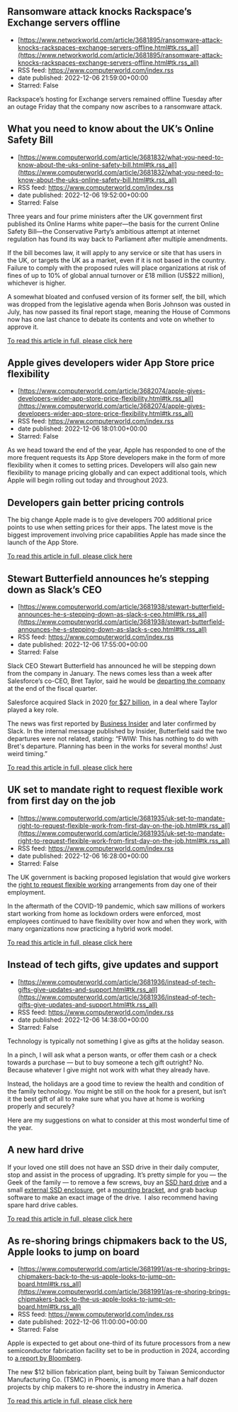 ## Ransomware attack knocks Rackspace’s Exchange servers offline
 - [https://www.networkworld.com/article/3681895/ransomware-attack-knocks-rackspaces-exchange-servers-offline.html#tk.rss_all](https://www.networkworld.com/article/3681895/ransomware-attack-knocks-rackspaces-exchange-servers-offline.html#tk.rss_all)
 - RSS feed: https://www.computerworld.com/index.rss
 - date published: 2022-12-06 21:59:00+00:00
 - Starred: False

Rackspace’s hosting for Exchange servers remained offline Tuesday after an outage Friday that the company now ascribes to a ransomware attack.

## What you need to know about the UK’s Online Safety Bill
 - [https://www.computerworld.com/article/3681832/what-you-need-to-know-about-the-uks-online-safety-bill.html#tk.rss_all](https://www.computerworld.com/article/3681832/what-you-need-to-know-about-the-uks-online-safety-bill.html#tk.rss_all)
 - RSS feed: https://www.computerworld.com/index.rss
 - date published: 2022-12-06 19:52:00+00:00
 - Starred: False

<article>
	<section class="page">
<p>Three years and four prime ministers after the UK government first published its Online Harms white paper—the basis for the current Online Safety Bill—the Conservative Party’s ambitious attempt at internet regulation has found its way back to Parliament after multiple amendments.</p><p>If the bill becomes law, it will apply to any service or site that has users in the UK, or targets the UK as a market, even if it is not based in the country. Failure to comply with the proposed rules will place organizations at risk of fines of up to 10% of global annual turnover or £18 million (US$22 million), whichever is higher.</p><p>A somewhat bloated and confused version of its former self, the bill, which was dropped from the legislative agenda when Boris Johnson was ousted in July, has now passed its final report stage, meaning the House of Commons now has one last chance to debate its contents and vote on whether to approve it.</p><p class="jumpTag"><a href="https://www.computerworld.com/article/3681832/what-you-need-to-know-about-the-uks-online-safety-bill.html#jump">To read this article in full, please click here</a></p></section></article>

## Apple gives developers wider App Store price flexibility
 - [https://www.computerworld.com/article/3682074/apple-gives-developers-wider-app-store-price-flexibility.html#tk.rss_all](https://www.computerworld.com/article/3682074/apple-gives-developers-wider-app-store-price-flexibility.html#tk.rss_all)
 - RSS feed: https://www.computerworld.com/index.rss
 - date published: 2022-12-06 18:01:00+00:00
 - Starred: False

<article>
	<section class="page">
<p style="font-weight: 400;">As we head toward the end of the year, Apple has responded to one of the more frequent requests its App Store developers make in the form of more flexibility when it comes to setting prices. Developers will also gain new flexibility to manage pricing globally and can expect additional tools, which Apple will begin rolling out today and throughout 2023.</p><h2 style="font-weight: 400;"><strong>Developers gain better pricing controls</strong></h2>
<p style="font-weight: 400;">The big change Apple made is to give developers 700 additional price points to use when setting prices for their apps. The latest move is the biggest improvement involving price capabilities Apple has made since the launch of the App Store.</p><p class="jumpTag"><a href="https://www.computerworld.com/article/3682074/apple-gives-developers-wider-app-store-price-flexibility.html#jump">To read this article in full, please click here</a></p></section></article>

## Stewart Butterfield announces he’s stepping down as Slack’s CEO
 - [https://www.computerworld.com/article/3681938/stewart-butterfield-announces-he-s-stepping-down-as-slack-s-ceo.html#tk.rss_all](https://www.computerworld.com/article/3681938/stewart-butterfield-announces-he-s-stepping-down-as-slack-s-ceo.html#tk.rss_all)
 - RSS feed: https://www.computerworld.com/index.rss
 - date published: 2022-12-06 17:55:00+00:00
 - Starred: False

<article>
	<section class="page">
<p>Slack CEO Stewart Butterfield has announced he will be stepping down from the company in January. The news comes less than a week after Salesforce’s co-CEO, Bret Taylor, said he would be <a href="https://www.cio.com/article/100000166/salesforce-co-ceo-bret-taylors-resignation-overshadows-solid-sales-growth.html">departing the company</a> at the end of the fiscal quarter.</p><p>Salesforce acquired Slack in 2020 <a href="https://www.computerworld.com/article/3599337/salesforce-scoops-up-team-chat-pioneer-slack-for-27-7b.html">for $27 billion</a>, in a deal where Taylor played a key role.</p><p>The news was first reported by <a href="https://www.businessinsider.com/slack-ceo-stewart-butterfield-to-exit-salesforce-in-january-2022-12?utmSource=twitter&amp;utmContent=referral&amp;utmTerm=topbar&amp;referrer=twitter" rel="nofollow">Business Insider</a> and later confirmed by Slack. In the internal message published by Insider, Butterfield said the two departures were not related, stating: “FWIW: This has nothing to do with Bret's departure. Planning has been in the works for several months! Just weird timing.”</p><p class="jumpTag"><a href="https://www.computerworld.com/article/3681938/stewart-butterfield-announces-he-s-stepping-down-as-slack-s-ceo.html#jump">To read this article in full, please click here</a></p></section></article>

## UK set to mandate right to request flexible work from first day on the job
 - [https://www.computerworld.com/article/3681935/uk-set-to-mandate-right-to-request-flexible-work-from-first-day-on-the-job.html#tk.rss_all](https://www.computerworld.com/article/3681935/uk-set-to-mandate-right-to-request-flexible-work-from-first-day-on-the-job.html#tk.rss_all)
 - RSS feed: https://www.computerworld.com/index.rss
 - date published: 2022-12-06 16:28:00+00:00
 - Starred: False

<article>
	<section class="page">
<p>The UK government is backing proposed legislation that would give workers the <a href="https://www.gov.uk/government/news/millions-of-britons-to-be-able-to-request-flexible-working-on-day-one-of-employment#:~:text=If%20an%20employer%20cannot%20accommodate,change%20for%20certain%20days%20instead" rel="nofollow">right to request flexible working</a> arrangements from day one of their employment.</p><p>In the aftermath of the COVID-19 pandemic, which saw millions of workers start working from home as lockdown orders were enforced, most employees continued to have flexibility over how and when they work, with many organizations now practicing a hybrid work model.</p><p class="jumpTag"><a href="https://www.computerworld.com/article/3681935/uk-set-to-mandate-right-to-request-flexible-work-from-first-day-on-the-job.html#jump">To read this article in full, please click here</a></p></section></article>

## Instead of tech gifts, give updates and support
 - [https://www.computerworld.com/article/3681936/instead-of-tech-gifts-give-updates-and-support.html#tk.rss_all](https://www.computerworld.com/article/3681936/instead-of-tech-gifts-give-updates-and-support.html#tk.rss_all)
 - RSS feed: https://www.computerworld.com/index.rss
 - date published: 2022-12-06 14:38:00+00:00
 - Starred: False

<article>
	<section class="page">
<p>Technology is typically not something I give as gifts at the holiday season.</p><p>In a pinch, I will ask what a person wants, or offer them cash or a check towards a purchase — but to buy someone a tech gift outright? No. Because whatever I give might not work with what they already have.</p><p>Instead, the holidays are a good time to review the health and condition of the family technology. You might be still on the hook for a present, but isn’t it the best gift of all to make sure what you have at home is working properly and securely?</p><p>Here are my suggestions on what to consider at this most wonderful time of the year.</p><h2><strong>A new hard drive</strong></h2>
<p>If your loved one still does not have an SSD drive in their daily computer, stop and assist in the process of upgrading. It’s pretty simple for you — the Geek of the family — to remove a few screws, buy an <a href="https://www.amazon.com/SAMSUNG-Inch-Internal-MZ-77E1T0B-AM/dp/B08QBJ2YMG/ref=sxts_rp_s_1_0" rel="noopener nofollow" target="_blank">SSD hard drive</a> and a small <a href="https://www.amazon.com/Sabrent-Tool-free-Enclosure-Optimized-EC-UASP/dp/B00OJ3UJ2S/ref=sr_1_3?crid=290DUJZ2FMMNT&amp;keywords=ssd+external+enclosure&amp;qid=1670277841&amp;s=electronics&amp;sprefix=ssd+external+en%2Celectronics%2C141&amp;sr=1-3" rel="noopener nofollow" target="_blank">external SSD enclosure</a>, get a <a href="https://www.amazon.com/gp/product/B015MSJ1DG/ref=ppx_yo_dt_b_search_asin_title?ie=UTF8&amp;psc=1" rel="noopener nofollow" target="_blank">mounting bracket</a>, and grab backup software to make an exact image of the drive.  I also recommend having spare hard drive cables.</p><p class="jumpTag"><a href="https://www.computerworld.com/article/3681936/instead-of-tech-gifts-give-updates-and-support.html#jump">To read this article in full, please click here</a></p></section></article>

## As re-shoring brings chipmakers back to the US, Apple looks to jump on board
 - [https://www.computerworld.com/article/3681991/as-re-shoring-brings-chipmakers-back-to-the-us-apple-looks-to-jump-on-board.html#tk.rss_all](https://www.computerworld.com/article/3681991/as-re-shoring-brings-chipmakers-back-to-the-us-apple-looks-to-jump-on-board.html#tk.rss_all)
 - RSS feed: https://www.computerworld.com/index.rss
 - date published: 2022-12-06 11:00:00+00:00
 - Starred: False

<article>
	<section class="page">
<p>Apple is expected to get about one-third of its future processors from a new semiconductor fabrication facility set to be in production in 2024, according to <a href="https://www.bloomberg.com/news/articles/2022-12-01/tsmc-plans-to-make-more-advanced-chips-in-us-at-urging-of-apple?utm_medium=email&amp;utm_source=newsletter&amp;utm_term=221201&amp;utm_campaign=author_19842959&amp;sref=9hGJlFio&amp;leadSource=uverify%20wall" rel="nofollow noopener" target="_blank">a report by Bloomberg</a>.</p><p>The new $12 billion fabrication plant, being built by Taiwan Semiconductor Manufacturing Co. (TSMC) in Phoenix, is among more than a half dozen projects by chip makers to re-shore the industry in America.</p><p class="jumpTag"><a href="https://www.computerworld.com/article/3681991/as-re-shoring-brings-chipmakers-back-to-the-us-apple-looks-to-jump-on-board.html#jump">To read this article in full, please click here</a></p></section></article>
